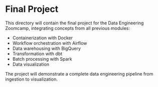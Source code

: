 # Final Project

This directory will contain the final project for the Data Engineering Zoomcamp, integrating concepts from all previous modules:

- Containerization with Docker
- Workflow orchestration with Airflow
- Data warehousing with BigQuery
- Transformation with dbt
- Batch processing with Spark
- Data visualization

The project will demonstrate a complete data engineering pipeline from ingestion to visualization.
